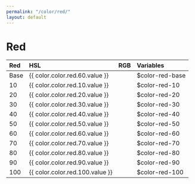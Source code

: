 ```yaml
---
permalink: "/color/red/"
layout: default
---
```


# Red

<div class="container">
  <div class="background-red-10 midt-color"></div>
  <div class="background-red-20 midt-color"></div>
  <div class="background-red-30 midt-color"></div>
  <div class="background-red-40 midt-color"></div>
  <div class="background-red-50 midt-color"></div>
  <div class="background-red-60 midt-color"></div>
  <div class="background-red-70 midt-color"></div>
  <div class="background-red-80 midt-color"></div>
  <div class="background-red-90 midt-color"></div>
  <div class="background-red-100 midt-color"></div>
</div>

| Red | HSL | RGB | Variables |
| :--- | :--- | :--- | :--- |
| <span class="row-title background-red-base">Base</span> | {{ color.color.red.60.value }} | | $color-red-base |
| <span class="row-title background-red-10">10</span> | {{ color.color.red.10.value }} | | $color-red-10 |
| <span class="row-title background-red-20">20</span> | {{ color.color.red.20.value }} | | $color-red-20 |
| <span class="row-title background-red-30">30</span> | {{ color.color.red.30.value }} | | $color-red-30 |
| <span class="row-title background-red-40">40</span> | {{ color.color.red.40.value }} | | $color-red-40 |
| <span class="row-title background-red-50">50</span> | {{ color.color.red.50.value }} | | $color-red-50 |
| <span class="row-title background-red-60">60</span> | {{ color.color.red.60.value }} | | $color-red-60 |
| <span class="row-title background-red-70 color-white-base">70</span> | {{ color.color.red.70.value }} | | $color-red-70 |
| <span class="row-title background-red-80 color-white-base">80</span> | {{ color.color.red.80.value }} | | $color-red-80 |
| <span class="row-title background-red-90 color-white-base">90</span> | {{ color.color.red.90.value }} | | $color-red-90 |
| <span class="row-title background-red-100 color-white-base">100</span> | {{ color.color.red.100.value }} | | $color-red-100 |
